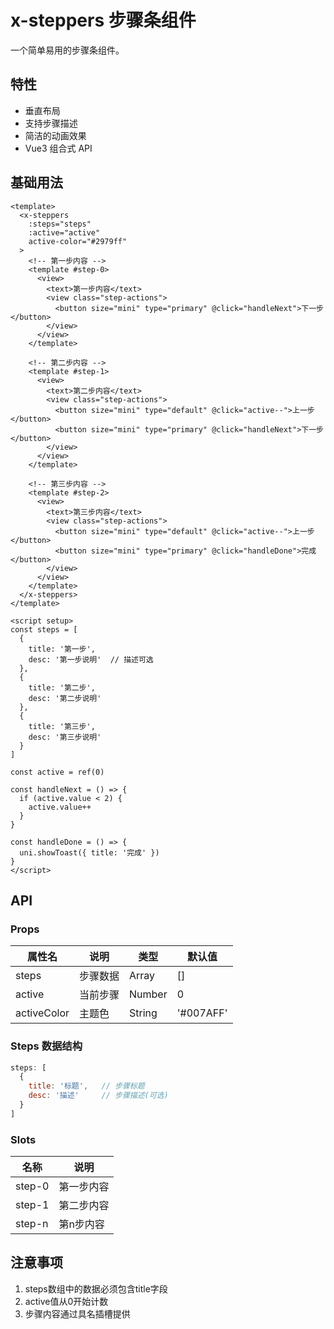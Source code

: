 # x-steppers 步骤条组件

一个简单易用的步骤条组件。

## 特性

- 垂直布局
- 支持步骤描述
- 简洁的动画效果
- Vue3 组合式 API

## 基础用法

```vue
<template>
  <x-steppers 
    :steps="steps" 
    :active="active"
    active-color="#2979ff"
  >
    <!-- 第一步内容 -->
    <template #step-0>
      <view>
        <text>第一步内容</text>
        <view class="step-actions">
          <button size="mini" type="primary" @click="handleNext">下一步</button>
        </view>
      </view>
    </template>
    
    <!-- 第二步内容 -->
    <template #step-1>
      <view>
        <text>第二步内容</text>
        <view class="step-actions">
          <button size="mini" type="default" @click="active--">上一步</button>
          <button size="mini" type="primary" @click="handleNext">下一步</button>
        </view>
      </view>
    </template>
    
    <!-- 第三步内容 -->
    <template #step-2>
      <view>
        <text>第三步内容</text>
        <view class="step-actions">
          <button size="mini" type="default" @click="active--">上一步</button>
          <button size="mini" type="primary" @click="handleDone">完成</button>
        </view>
      </view>
    </template>
  </x-steppers>
</template>

<script setup>
const steps = [
  { 
    title: '第一步',
    desc: '第一步说明'  // 描述可选
  },
  { 
    title: '第二步',
    desc: '第二步说明'
  },
  { 
    title: '第三步',
    desc: '第三步说明'
  }
]

const active = ref(0)

const handleNext = () => {
  if (active.value < 2) {
    active.value++
  }
}

const handleDone = () => {
  uni.showToast({ title: '完成' })
}
</script>
```

## API

### Props

| 属性名 | 说明 | 类型 | 默认值 |
|---|---|---|---|
| steps | 步骤数据 | Array | [] |
| active | 当前步骤 | Number | 0 |
| activeColor | 主题色 | String | '#007AFF' |

### Steps 数据结构

```js
steps: [
  {
    title: '标题',   // 步骤标题
    desc: '描述'     // 步骤描述(可选)
  }
]
```

### Slots

| 名称 | 说明 |
|---|---|
| step-0 | 第一步内容 |
| step-1 | 第二步内容 |
| step-n | 第n步内容 |

## 注意事项

1. steps数组中的数据必须包含title字段
2. active值从0开始计数
3. 步骤内容通过具名插槽提供